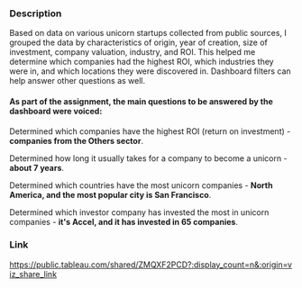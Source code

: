 ### Description

Based on data on various unicorn startups collected from public sources, I grouped the data by characteristics of origin, year of creation, size of investment, company valuation, industry, and ROI. This helped me determine which companies had the highest ROI, which industries they were in, and which locations they were discovered in. Dashboard filters can help answer other questions as well.

#### As part of the assignment, the main questions to be answered by the dashboard were voiced: 

Determined which companies have the highest ROI (return on investment) - **companies from the Others sector**. 

Determined how long it usually takes for a company to become a unicorn - **about 7 years**.

Determined which countries have the most unicorn companies - **North America, and the most popular city is San Francisco**.

Determined which investor company has invested the most in unicorn companies - **it's Accel, and it has invested in 65 companies**.

### Link

https://public.tableau.com/shared/ZMQXF2PCD?:display_count=n&:origin=viz_share_link
